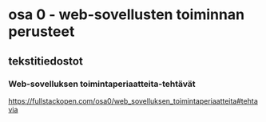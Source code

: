 # osa 0 - web-sovellusten toiminnan perusteet

## tekstitiedostot
### Web-sovelluksen toimintaperiaatteita-tehtävät
https://fullstackopen.com/osa0/web_sovelluksen_toimintaperiaatteita#tehtavia
